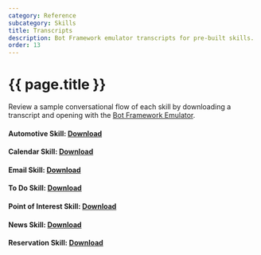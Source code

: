 ```yaml
---
category: Reference
subcategory: Skills
title: Transcripts
description: Bot Framework emulator transcripts for pre-built skills.
order: 13
---
```


# {{ page.title }}
Review a sample conversational flow of each skill by downloading a transcript and opening with the [Bot Framework Emulator](https://aka.ms/botframework-emulator).

#### Automotive Skill: [Download]({{site.baseurl}}/assets/transcripts/skills-automotive.transcript)

#### Calendar Skill: [Download]({{site.baseurl}}/assets/transcripts/skills-calendar.transcript)

#### Email Skill: [Download]({{site.baseurl}}/assets/transcripts/skills-email.transcript)

#### To Do Skill: [Download]({{site.baseurl}}/assets/transcripts/skills-todo.transcript)

#### Point of Interest Skill: [Download]({{site.baseurl}}/assets/transcripts/skills-pointofinterest.transcript)

#### News Skill: [Download]({{site.baseurl}}/assets/transcripts/skills-news.transcript)

#### Reservation Skill: [Download]({{site.baseurl}}/assets/transcripts/skills-restaurantbooking.transcript)

